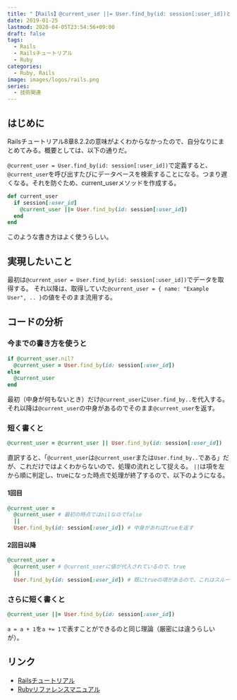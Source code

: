 ```yaml
---
title: "【Rails】@current_user ||= User.find_by(id: session[:user_id])という書き方について"
date: 2019-01-25
lastmod: 2020-04-05T23:54:56+09:00
draft: false
tags:
  - Rails
  - Railsチュートリアル
  - Ruby
categories:
  - Ruby, Rails
image: images/logos/rails.png
series:
  - 技術関連
---
```


## はじめに

Railsチュートリアル8章8.2.2の意味がよくわからなかったので、自分なりにまとめてみる。概要としては、以下の通りだ。

`@current_user = User.find_by(id: session[:user_id])`で定義すると、`@current_user`を呼び出すたびにデータベースを検索することになる。つまり遅くなる。それを防ぐため、current_userメソッドを作成する。

```ruby
def current_user
  if session[:user_id]
    @current_user ||= User.find_by(id: session[:user_id])
  end
end
```

このような書き方はよく使うらしい。

## 実現したいこと

最初は`@current_user = User.find_by(id: session[:user_id])`でデータを取得する。
それ以降は、取得していた`@current_user = { name: "Example User", .. }`の値をそのまま流用する。

## コードの分析

### 今までの書き方を使うと

```ruby
if @current_user.nil?
  @current_user = User.find_by(id: session[:user_id])
else
  @current_user
end
```

最初（中身が何もないとき）だけ`@current_user`に`User.find_by..`を代入する。
それ以降は`@current_user`の中身があるのでそのまま`@current_user`を返す。

### 短く書くと

```ruby
@current_user = @current_user || User.find_by(id: session[:user_id])
```

直訳すると、「`@current_user`は`@current_user`または`User.find_by..`である」だが、これだけではよくわからないので、処理の流れとして捉える。
`||`は項を左から順に判定し、trueになった時点で処理が終了するので、以下のようになる。

#### 1回目

```ruby
@current_user =
  @current_user # 最初の時点ではnilなのでfalse
  ||
  User.find_by(id: session[:user_id]) # 中身があればtrueを返す
```

#### 2回目以降

```ruby
@current_user =
  @current_user # @current_userに値が代入されているので、true
  ||
  User.find_by(id: session[:user_id]) # 既にtrueの項があるので、これはスルーされる
```

### さらに短く書くと

```ruby
@current_user ||= User.find_by(id: session[:user_id])
```

`a = a + 1`を`a += 1`で表すことができるのと同じ理論（厳密には違うらしいが）。

## リンク

- [Railsチュートリアル](https://railstutorial.jp/chapters/basic_login?version=5.1#sec-current_user)
- [Rubyリファレンスマニュアル](https://docs.ruby-lang.org/ja/2.5.0/doc/spec=2foperator.html#selfassign)
